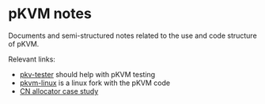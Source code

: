 # pKVM notes

Documents and semi-structured notes related to the use and code structure of pKVM.

Relevant links:

* [pkv-tester](https://github.com/rems-project/pkvm-tester/tree/master) should help with pKVM testing
* [pkvm-linux](https://github.com/rems-project/linux) is a linux fork with the pKVM code
* [CN allocator case study](https://github.com/rems-project/CN-pKVM-early-allocator-case-study/tree/main)
